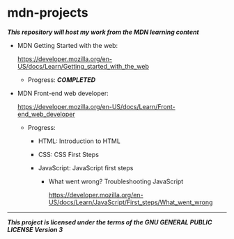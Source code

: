 # mdn-projects

***This repository will host my work from the MDN learning content***

- MDN Getting Started with the web:

  https://developer.mozilla.org/en-US/docs/Learn/Getting_started_with_the_web

    - Progress: ***COMPLETED***


- MDN Front-end web developer:

  https://developer.mozilla.org/en-US/docs/Learn/Front-end_web_developer

  - Progress:

      - HTML: Introduction to HTML

      - CSS: CSS First Steps

      - JavaScript: JavaScript first steps

        - What went wrong? Troubleshooting JavaScript

          https://developer.mozilla.org/en-US/docs/Learn/JavaScript/First_steps/What_went_wrong

---

***This project is licensed under the terms of the GNU GENERAL PUBLIC LICENSE
     Version 3***
